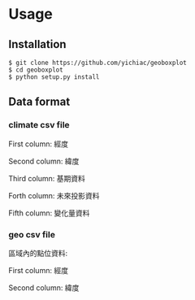 # Usage
## Installation 
```
$ git clone https://github.com/yichiac/geoboxplot
$ cd geoboxplot 
$ python setup.py install
```
## Data format
### climate csv file
First column: 經度 

Second column: 緯度

Third column: 基期資料

Forth column: 未來投影資料

Fifth column: 變化量資料

### geo csv file
區域內的點位資料:

First column: 經度 

Second column: 緯度

